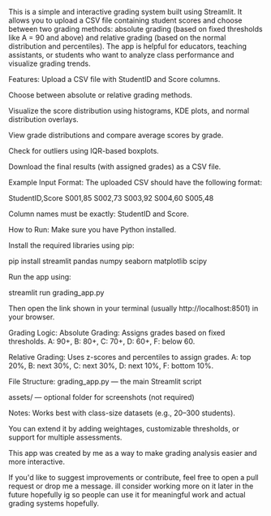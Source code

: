 This is a simple and interactive grading system built using Streamlit. It allows you to upload a CSV file containing student scores and choose between two grading methods: absolute grading (based on fixed thresholds like A = 90 and above) and relative grading (based on the normal distribution and percentiles). The app is helpful for educators, teaching assistants, or students who want to analyze class performance and visualize grading trends.

Features:
Upload a CSV file with StudentID and Score columns.

Choose between absolute or relative grading methods.

Visualize the score distribution using histograms, KDE plots, and normal distribution overlays.

View grade distributions and compare average scores by grade.

Check for outliers using IQR-based boxplots.

Download the final results (with assigned grades) as a CSV file.

Example Input Format:
The uploaded CSV should have the following format:

StudentID,Score
S001,85
S002,73
S003,92
S004,60
S005,48

Column names must be exactly: StudentID and Score.

How to Run:
Make sure you have Python installed.

Install the required libraries using pip:

pip install streamlit pandas numpy seaborn matplotlib scipy

Run the app using:

streamlit run grading_app.py

Then open the link shown in your terminal (usually http://localhost:8501) in your browser.

Grading Logic:
Absolute Grading: Assigns grades based on fixed thresholds.
A: 90+, B: 80+, C: 70+, D: 60+, F: below 60.

Relative Grading: Uses z-scores and percentiles to assign grades.
A: top 20%, B: next 30%, C: next 30%, D: next 10%, F: bottom 10%.

File Structure:
grading_app.py — the main Streamlit script

assets/ — optional folder for screenshots (not required)

Notes:
Works best with class-size datasets (e.g., 20–300 students).

You can extend it by adding weightages, customizable thresholds, or support for multiple assessments.

This app was created by me as a way to make grading analysis easier and more interactive.

If you'd like to suggest improvements or contribute, feel free to open a pull request or drop me a message. ill consider working more on it later in the future hopefully ig so people can use it for meaningful work and actual grading systems hopefully.
